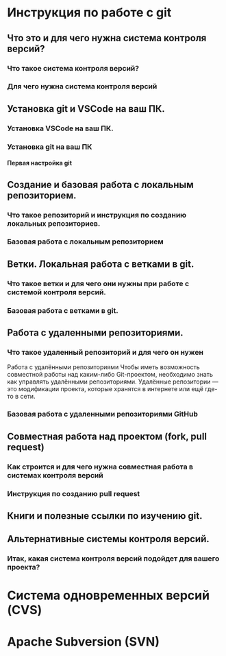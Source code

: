 # Инструкция по работе с git

## Что это и для чего нужна система контроля версий?

### Что такое система контроля версий?

### Для чего нужна система контроля версий

## Установка git и VSCode на ваш ПК.

### Установка VSCode на ваш ПК.

### Установка git на ваш ПК

#### Первая настройка git

## Создание и базовая работа с локальным репозиторием.

### Что такое репозиторий и инструкция по созданию локальных репозиториев.

### Базовая работа с локальным репозиторием

## Ветки. Локальная работа с ветками в git.

### Что такое ветки и для чего они нужны при работе с системой контроля версий.

### Базовая работа с ветками в git.
## Работа с удаленными репозиториями.

### Что такое удаленный репозиторий и для чего он нужен

Работа с удалёнными репозиториями Чтобы иметь возможность совместной работы над каким-либо Git-проектом, необходимо знать как управлять удалёнными репозиториями. Удалённые репозитории — это модификации проекта, которые хранятся в интернете или ещё где-то в сети.

### Базовая работа с удаленными репозиториями GitHub

## Совместная работа над проектом (fork, pull request)

### Как строится и для чего нужна совместная работа в системах контроля версий

### Инструкция по созданию pull request
## Книги и полезные ссылки по изучению git.
## Альтернативные системы контроля версий.
### Итак, какая система контроля версий подойдет для вашего проекта?
 # Система одновременных версий (CVS)
# Apache Subversion (SVN)

